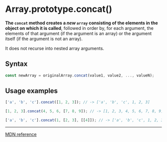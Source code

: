 # Array.prototype.concat()

**The `concat` method creates a _new_ `array` consisting of the elements in the object on which it is called**, followed in order by, for each argument, the elements of that argument (if the argument is an array) or the argument itself (if the argument is not an array).

It does not recurse into nested array arguments.

## Syntax

```js
const newArray = originalArray.concat(value1, value2, ..., valueN);
```

## Usage examples

```js
['a', 'b', 'c'].concat([1, 2, 3]); // -> ['a', 'b', 'c', 1, 2, 3]

[1, 2, 3].concat(4, 5, 6, [7, 8, 9]); // -> [1, 2, 3, 4, 5, 6, 7, 8, 9]

['a', 'b', 'c'].concat(1, [2, 3], [[4]]); // -> ['a', 'b', 'c', 1, 2, 3, [4]]
```

---

[MDN reference](https://developer.mozilla.org/en-US/docs/Web/JavaScript/Reference/Global_Objects/Array/concat)
